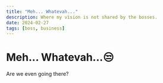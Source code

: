 ```yaml
---
title: "Meh... Whatevah..."
description: Where my vision is not shared by the bosses. 
date: 2024-02-27
tags: [boss, business]
---
```

# Meh... Whatevah...😒
Are we even going there?